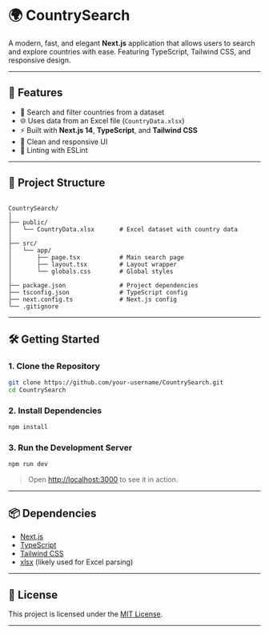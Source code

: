 # 🌍 CountrySearch

A modern, fast, and elegant **Next.js** application that allows users to search and explore countries with ease. Featuring TypeScript, Tailwind CSS, and responsive design.

---

## 🚀 Features

- 🔎 Search and filter countries from a dataset
- 🌐 Uses data from an Excel file (`CountryData.xlsx`)
- ⚡ Built with **Next.js 14**, **TypeScript**, and **Tailwind CSS**
- 🎨 Clean and responsive UI
- 🧹 Linting with ESLint

---

## 📁 Project Structure

```

CountrySearch/
│
├── public/
│   └── CountryData.xlsx       # Excel dataset with country data
│
├── src/
│   └── app/
│       ├── page.tsx           # Main search page
│       ├── layout.tsx         # Layout wrapper
│       └── globals.css        # Global styles
│
├── package.json               # Project dependencies
├── tsconfig.json              # TypeScript config
├── next.config.ts             # Next.js config
└── .gitignore

````

---

## 🛠️ Getting Started

### 1. Clone the Repository

```bash
git clone https://github.com/your-username/CountrySearch.git
cd CountrySearch
````

### 2. Install Dependencies

```bash
npm install
```

### 3. Run the Development Server

```bash
npm run dev
```

> Open [http://localhost:3000](http://localhost:3000) to see it in action.

---

## 📦 Dependencies

* [Next.js](https://nextjs.org/)
* [TypeScript](https://www.typescriptlang.org/)
* [Tailwind CSS](https://tailwindcss.com/)
* [xlsx](https://www.npmjs.com/package/xlsx) (likely used for Excel parsing)

---

## 📄 License

This project is licensed under the [MIT License](LICENSE).

---

